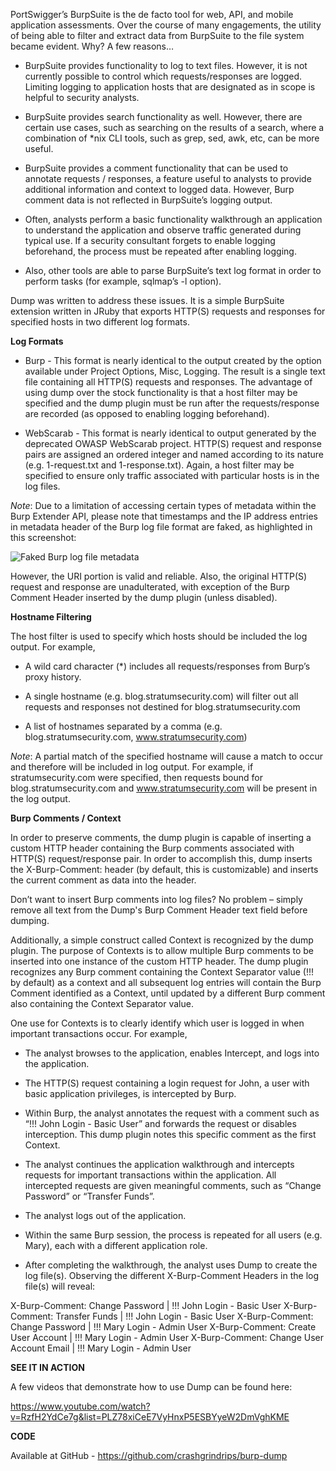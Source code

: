 PortSwigger’s BurpSuite is the de facto tool for web, API, and mobile application assessments.  Over the course of many engagements, the utility of being able to filter and extract data from BurpSuite to the file system became evident.  Why? A few reasons…

* BurpSuite provides functionality to log to text files.  However, it is not currently possible to control which requests/responses are logged.  Limiting logging to application hosts that are designated as in scope is helpful to security analysts.

* BurpSuite provides search functionality as well.  However, there are certain use cases, such as searching on the results of a search, where a combination of *nix CLI tools, such as grep, sed, awk, etc, can be more useful.  

* BurpSuite provides a comment functionality that can be used to annotate requests / responses, a feature useful to analysts to provide additional information and context to logged data.  However, Burp comment data is not reflected in BurpSuite’s logging output.

* Often, analysts perform a basic functionality walkthrough an application to understand the application and observe traffic generated during typical use.  If a security consultant forgets to enable logging beforehand, the process must be repeated after enabling logging.

* Also, other tools are able to parse BurpSuite’s text log format in order to perform tasks (for example, sqlmap’s -l option).

Dump was written to address these issues.  It is a simple BurpSuite extension written in JRuby that exports HTTP(S) requests and responses for specified hosts in two different log formats.

**Log Formats**

* Burp - This format is nearly identical to the output created by the option available under Project Options, Misc, Logging.  The result is a single text file containing all HTTP(S) requests and responses.  The advantage of using dump over the stock functionality is that a host filter may be specified and the dump plugin must be run after the requests/response are recorded (as opposed to enabling logging beforehand).

* WebScarab - This format is nearly identical to output generated by the deprecated OWASP WebScarab project.  HTTP(S) request and response pairs are assigned an ordered integer and named according to its nature (e.g. 1-request.txt and 1-response.txt).  Again, a host filter may be specified to ensure only traffic associated with particular hosts is in the log files.

*Note*: Due to a limitation of accessing certain types of metadata within the Burp Extender API, please note that timestamps and the IP address entries in metadata header of the Burp log file format are faked, as highlighted in this screenshot:

![Faked Burp log file metadata](http://blog.stratumsecurity.com/content/images/2017/07/DumpPluginFakedData_SublimeText_Highlights.png)

However, the URI portion is valid and reliable. Also, the original HTTP(S) request and response are unadulterated, with exception of the Burp Comment Header inserted by the dump plugin (unless disabled). 


**Hostname Filtering**

The host filter is used to specify which hosts should be included the log output.  For example,

* A wild card character (*) includes all requests/responses from Burp’s proxy history.

* A single hostname (e.g. blog.stratumsecurity.com) will filter out all requests and responses not destined for blog.stratumsecurity.com

* A list of hostnames separated by a comma (e.g. blog.stratumsecurity.com, www.stratumsecurity.com)

*Note*: A partial match of the specified hostname will cause a match to occur and therefore will be included in log output.  For example, if stratumsecurity.com were specified, then requests bound for blog.stratumsecurity.com and www.stratumsecurity.com will be present in the log output.

**Burp Comments / Context**

In order to preserve comments, the dump plugin is capable of inserting a custom HTTP header containing the Burp comments associated with HTTP(S) request/response pair.  In order to accomplish this, dump inserts the X-Burp-Comment: header (by default, this is customizable)  and inserts the current comment as data into the header.

Don’t want to insert Burp comments into log files?  No problem – simply remove all text from the Dump's Burp Comment Header text field before dumping.

Additionally, a simple construct called Context is recognized by the dump plugin.  The purpose of Contexts is to allow multiple Burp comments to be inserted into one instance of the custom HTTP header.  The dump plugin recognizes any Burp comment containing the Context Separator value (!!! by default) as a context and all subsequent log entries will contain the Burp Comment identified as a Context, until updated by a different Burp comment also containing the Context Separator value.

One use for Contexts is to clearly identify which user is logged in when important transactions occur.  For example,

* The analyst browses to the application, enables Intercept, and logs into the application.

* The HTTP(S) request containing a login request for John, a user with basic application
privileges, is intercepted by Burp.

* Within Burp, the analyst annotates the request with a comment such as “!!! John Login - Basic User” and forwards the request or disables interception.  This dump plugin notes this specific comment as the first Context.

* The analyst continues the application walkthrough and intercepts requests for important transactions within the application.  All intercepted requests are given meaningful comments, such as “Change Password” or “Transfer Funds”.

* The analyst logs out of the application.

* Within the same Burp session, the process is repeated for all users (e.g. Mary), each with a different application role.

* After completing the walkthrough, the analyst uses Dump to create the log file(s).
Observing the different X-Burp-Comment Headers in the log file(s) will reveal:

X-Burp-Comment: Change Password  |  !!! John Login - Basic User
X-Burp-Comment: Transfer Funds  |  !!! John Login - Basic User
X-Burp-Comment: Change Password  |  !!! Mary Login - Admin User
X-Burp-Comment: Create User Account  |  !!! Mary Login - Admin User
X-Burp-Comment: Change User Account Email  |  !!! Mary Login - Admin User

**SEE IT IN ACTION**

A few videos that demonstrate how to use Dump can be found here:

https://www.youtube.com/watch?v=RzfH2YdCe7g&list=PLZ78xiCeE7VyHnxP5ESBYyeW2DmVghKME

**CODE**

Available at GitHub - https://github.com/crashgrindrips/burp-dump
